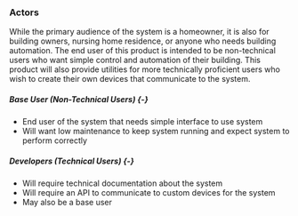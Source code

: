 ### Actors

While the primary audience of the system is a homeowner, it is also for building owners, nursing
home residence, or anyone who needs building automation. The end user of this product is intended to
be non-technical users who want simple control and automation of their building. This product will
also provide utilities for more technically proficient users who wish to create their own devices
that communicate to the system.

##### Base User (Non-Technical Users) {-}

- End user of the system that needs simple interface to use system
- Will want low maintenance to keep system running and expect system to perform correctly

##### Developers (Technical Users) {-}

- Will require technical documentation about the system
- Will require an API to communicate to custom devices for the system
- May also be a base user


